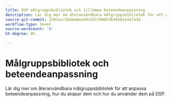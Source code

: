 ```yaml
---
title: DSP målgruppsbibliotek och tillämpa beteendeanpassning
description: Lär dig mer om återanvändbara målgruppsbibliotek för att anpassa beteendeanpassning.
source-git-commit: 2293acc5d4ee8acb9c631790853645661edafa34
workflow-type: tm+mt
source-wordcount: '0'
ht-degree: 0%

---
```


# Målgruppsbibliotek och beteendeanpassning

Lär dig mer om återanvändbara målgruppsbibliotek för att anpassa beteendeanpassning, hur du skapar dem och hur du använder dem på DSP.

<!--
>[!VIDEO]()
-->
